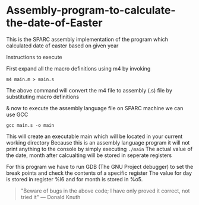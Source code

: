 # Assembly-program-to-calculate-the-date-of-Easter

This is the SPARC assembly implementation of the program which calculated date of easter based on given year

Instructions to execute 

First expand all the macro definitions using m4 by invoking 

```m4 main.m > main.s```

The above command will convert the m4 file to assembly (.s) file by substituting macro definitions 

& now to execute the assembly language file on SPARC machine we can use GCC

``` gcc main.s -o main ```

This will create an executable main which will be located in your current working directory
Because this is an assembly language program it will not print anything to the console by simply executing 
```./main```
The actual value of the date, month after calcualting will be stored in seperate registers

For this program we have to run GDB (The GNU Project debugger) to set the break points and check the contents of a specific register 
The value for day is stored in register %l6 and for month is stored in %o5.

> "Beware of bugs in the above code; I have only proved it correct, not tried it"
> ― Donald Knuth
